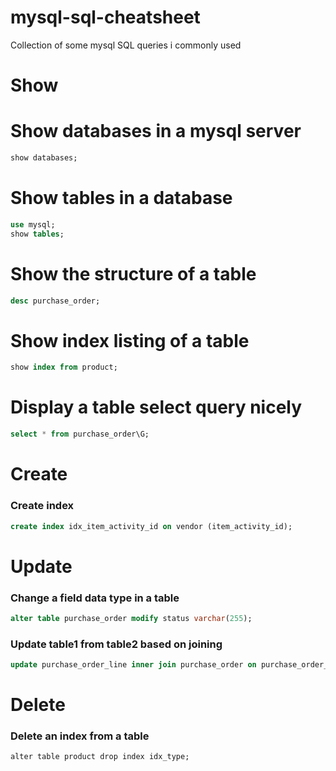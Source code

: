 # mysql-sql-cheatsheet

Collection of some mysql SQL queries i commonly used 

# Show

# Show databases in a mysql server

```sql
show databases;
```

# Show tables in a database

```sql
use mysql;
show tables;
```

# Show the structure of a table

```sql
desc purchase_order;
```

# Show index listing of a table

```sql
show index from product;
```

# Display a table select query nicely

```sql
select * from purchase_order\G;
```

# Create

### Create index

```sql
create index idx_item_activity_id on vendor (item_activity_id);
```

# Update

### Change a field data type in a table

```sql
alter table purchase_order modify status varchar(255);
```

### Update table1 from table2 based on joining

```sql
update purchase_order_line inner join purchase_order on purchase_order_line.purchase_order_id = purchase_order.id set purchase_order_line.created_at = purchase_order.created_at;
```

# Delete

### Delete an index from a table

```
alter table product drop index idx_type;
```



